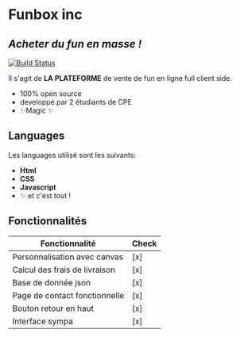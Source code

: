 # Funbox inc
## _Acheter du fun en masse !_



[![Build Status](https://travis-ci.org/joemccann/dillinger.svg?branch=master)](https://travis-ci.org/joemccann/dillinger)

Il s'agit de **LA PLATEFORME** de vente de fun en ligne full client side.

- 100% open source
- developpé par 2 étudiants de CPE
- ✨Magic ✨

## Languages
Les languages utilisé sont les suivants:
- **Html**
- **CSS**
- **Javascript**
- ✨ et c'est tout !
## Fonctionnalités

| Fonctionnalité | Check |
| ------ | ------ |
| Personnalisation avec canvas | [x]  |
| Calcul des frais de livraison | [x] |
| Base de donnée json | [x] |
| Page de contact fonctionnelle | [x] |
| Bouton retour en haut | [x] |
| Interface sympa | [x] |
